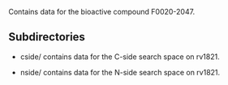 Contains data for the bioactive compound F0020-2047.

## Subdirectories

- cside/ contains data for the C-side search space on rv1821.

- nside/ contains data for the N-side search space on rv1821.

